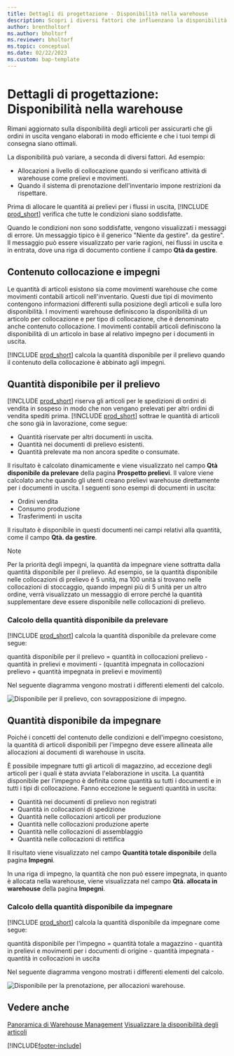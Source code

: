 ```yaml
---
title: Dettagli di progettazione - Disponibilità nella warehouse
description: Scopri i diversi fattori che influenzano la disponibilità degli articoli nella warehouse.
author: brentholtorf
ms.author: bholtorf
ms.reviewer: bholtorf
ms.topic: conceptual
ms.date: 02/22/2023
ms.custom: bap-template
---
```

# <a name="design-details-availability-in-the-warehouse"></a>Dettagli di progettazione: Disponibilità nella warehouse

Rimani aggiornato sulla disponibilità degli articoli per assicurarti che gli ordini in uscita vengano elaborati in modo efficiente e che i tuoi tempi di consegna siano ottimali.  

La disponibilità può variare, a seconda di diversi fattori. Ad esempio:

* Allocazioni a livello di collocazione quando si verificano attività di warehouse come prelievi e movimenti.
* Quando il sistema di prenotazione dell'inventario impone restrizioni da rispettare.

Prima di allocare le quantità ai prelievi per i flussi in uscita, [!INCLUDE [prod_short](includes/prod_short.md)] verifica che tutte le condizioni siano soddisfatte.

Quando le condizioni non sono soddisfatte, vengono visualizzati i messaggi di errore. Un messaggio tipico è il generico "Niente da gestire". da gestire". Il messaggio può essere visualizzato per varie ragioni, nei flussi in uscita e in entrata, dove una riga di documento contiene il campo **Qtà da gestire**.

## <a name="bin-content-and-reservations"></a>Contenuto collocazione e impegni

Le quantità di articoli esistono sia come movimenti warehouse che come movimenti contabili articoli nell'inventario. Questi due tipi di movimento contengono informazioni differenti sulla posizione degli articoli e sulla loro disponibilità. I movimenti warehouse definiscono la disponibilità di un articolo per collocazione e per tipo di collocazione, che è denominato anche contenuto collocazione. I movimenti contabili articoli definiscono la disponibilità di un articolo in base al relativo impegno per i documenti in uscita.  

[!INCLUDE [prod_short](includes/prod_short.md)] calcola la quantità disponibile per il prelievo quando il contenuto della collocazione è abbinato agli impegni.  

## <a name="quantity-available-to-pick"></a>Quantità disponibile per il prelievo

[!INCLUDE [prod_short](includes/prod_short.md)] riserva gli articoli per le spedizioni di ordini di vendita in sospeso in modo che non vengano prelevati per altri ordini di vendita spediti prima. [!INCLUDE [prod_short](includes/prod_short.md)] sottrae le quantità di articoli che sono già in lavorazione, come segue:

* Quantità riservate per altri documenti in uscita.
* Quantità nei documenti di prelievo esistenti.
* Quantità prelevate ma non ancora spedite o consumate.  

Il risultato è calcolato dinamicamente e viene visualizzato nel campo **Qtà disponibile da prelevare** della pagina **Prospetto prelievi**. Il valore viene calcolato anche quando gli utenti creano prelievi warehouse direttamente per i documenti in uscita. I seguenti sono esempi di documenti in uscita:

* Ordini vendita
* Consumo produzione
* Trasferimenti in uscita

Il risultato è disponibile in questi documenti nei campi relativi alla quantità, come il campo **Qtà. da gestire**.  

> [!NOTE]  
> Per la priorità degli impegni, la quantità da impegnare viene sottratta dalla quantità disponibile per il prelievo. Ad esempio, se la quantità disponibile nelle collocazioni di prelievo è 5 unità, ma 100 unità si trovano nelle collocazioni di stoccaggio, quando impegni più di 5 unità per un altro ordine, verrà visualizzato un messaggio di errore perché la quantità supplementare deve essere disponibile nelle collocazioni di prelievo.  

### <a name="calculating-the-quantity-available-to-pick"></a>Calcolo della quantità disponibile da prelevare

[!INCLUDE [prod_short](includes/prod_short.md)] calcola la quantità disponibile da prelevare come segue:  

quantità disponibile per il prelievo = quantità in collocazioni prelievo - quantità in prelievi e movimenti - (quantità impegnata in collocazioni prelievo + quantità impegnata in prelievi e movimenti)  

Nel seguente diagramma vengono mostrati i differenti elementi del calcolo.  

![Disponibile per il prelievo, con sovrapposizione di impegno.](media/design_details_warehouse_management_availability_2.png "Disponibile per il prelievo, con sovrapposizione di impegno")  

## <a name="quantity-available-to-reserve"></a>Quantità disponibile da impegnare

Poiché i concetti del contenuto delle condizioni e dell'impegno coesistono, la quantità di articoli disponibili per l'impegno deve essere allineata alle allocazioni ai documenti di warehouse in uscita.  

È possibile impegnare tutti gli articoli di magazzino, ad eccezione degli articoli per i quali è stata avviata l'elaborazione in uscita. La quantità disponibile per l'impegno è definita come quantità su tutti i documenti e in tutti i tipi di collocazione. Fanno eccezione le seguenti quantità in uscita:  

* Quantità nei documenti di prelievo non registrati  
* Quantità in collocazioni di spedizione  
* Quantità nelle collocazioni articoli per produzione  
* Quantità nelle collocazioni produzione aperte  
* Quantità nelle collocazioni di assemblaggio  
* Quantità nelle collocazioni di rettifica  

Il risultato viene visualizzato nel campo **Quantità totale disponibile** della pagina **Impegni**.  

In una riga di impegno, la quantità che non può essere impegnata, in quanto è allocata nella warehouse, viene visualizzata nel campo **Qtà. allocata in warehouse** della pagina **Impegni**.  

### <a name="calculating-the-quantity-available-to-reserve"></a>Calcolo della quantità disponibile da impegnare

[!INCLUDE [prod_short](includes/prod_short.md)] calcola la quantità disponibile da impegnare come segue:  

quantità disponibile per l'impegno = quantità totale a magazzino - quantità in prelievi e movimenti per i documenti di origine - quantità impegnata - quantità in collocazioni in uscita  

Nel seguente diagramma vengono mostrati i differenti elementi del calcolo.  

![Disponibile per la prenotazione, per allocazioni warehouse.](media/design_details_warehouse_management_availability_3.png "Disponibile per la prenotazione, per allocazioni warehouse")  

## <a name="see-also"></a>Vedere anche

[Panoramica di Warehouse Management](design-details-warehouse-management.md)
[Visualizzare la disponibilità degli articoli](inventory-how-availability-overview.md)


[!INCLUDE[footer-include](includes/footer-banner.md)]
